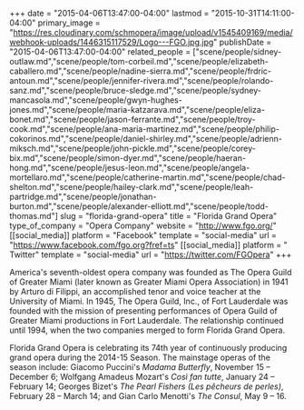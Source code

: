 +++
date = "2015-04-06T13:47:00-04:00"
lastmod = "2015-10-31T14:11:00-04:00"
primary_image = "https://res.cloudinary.com/schmopera/image/upload/v1545409169/media/webhook-uploads/1446315117529/Logo---FGO.jpg.jpg"
publishDate = "2015-04-06T13:47:00-04:00"
related_people = ["scene/people/sidney-outlaw.md","scene/people/tom-corbeil.md","scene/people/elizabeth-caballero.md","scene/people/nadine-sierra.md","scene/people/frdric-antoun.md","scene/people/jennifer-rivera.md","scene/people/rolando-sanz.md","scene/people/bruce-sledge.md","scene/people/sydney-mancasola.md","scene/people/gwyn-hughes-jones.md","scene/people/maria-katzarava.md","scene/people/eliza-bonet.md","scene/people/jason-ferrante.md","scene/people/troy-cook.md","scene/people/ana-maria-martinez.md","scene/people/philip-cokorinos.md","scene/people/daniel-shirley.md","scene/people/adrienn-miksch.md","scene/people/john-pickle.md","scene/people/corey-bix.md","scene/people/simon-dyer.md","scene/people/haeran-hong.md","scene/people/jesus-leon.md","scene/people/angela-mortellaro.md","scene/people/catherine-martin.md","scene/people/chad-shelton.md","scene/people/hailey-clark.md","scene/people/leah-partridge.md","scene/people/jonathan-burton.md","scene/people/alexander-elliott.md","scene/people/todd-thomas.md"]
slug = "florida-grand-opera"
title = "Florida Grand Opera"
type_of_company = "Opera Company"
website = "http://www.fgo.org/"
[[social_media]]
platform = "Facebook"
template = "social-media"
url = "https://www.facebook.com/fgo.org?fref=ts"
[[social_media]]
platform = " Twitter"
template = "social-media"
url = "https://twitter.com/FGOpera"
+++

<p>
	America's seventh-oldest opera company was founded as The Opera Guild of Greater Miami (later known as Greater Miami Opera Association) in 1941 by Arturo di Filippi, an accomplished tenor and voice teacher at the University of Miami. In 1945, The Opera Guild, Inc., of Fort Lauderdale was founded with the mission of presenting performances of Opera Guild of Greater Miami productions in Fort Lauderdale. The relationship continued until 1994, when the two companies merged to form Florida Grand Opera.
</p>
<p>
	Florida Grand Opera is celebrating its 74th year of continuously producing grand opera during the 2014-15 Season. The mainstage operas of the season include: Giacomo Puccini's <em>Madama Butterfly</em>, November 15 – December 6; Wolfgang Amadeus Mozart's <em>Così fan tutte</em>, January 24 – February 14; Georges Bizet's <em>The Pearl Fishers (Les pêcheurs de perles)</em>, February 28 – March 14; and Gian Carlo Menotti's <em>The Consul</em>, May 9 – 16.<br>
</p>
